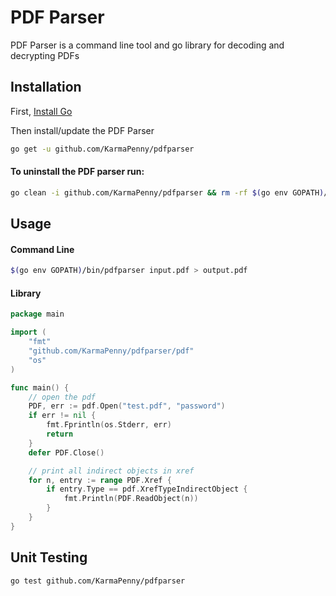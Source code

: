 # PDF Parser
PDF Parser is a command line tool and go library for decoding and decrypting PDFs

## Installation
First, [Install Go](https://golang.org/doc/install#install)

Then install/update the PDF Parser
```bash
go get -u github.com/KarmaPenny/pdfparser
```

#### To uninstall the PDF parser run:
```bash
go clean -i github.com/KarmaPenny/pdfparser && rm -rf $(go env GOPATH)/src/github.com/KarmaPenny/pdfparser
```

## Usage
#### Command Line
```bash
$(go env GOPATH)/bin/pdfparser input.pdf > output.pdf
```

#### Library
```go
package main

import (
	"fmt"
	"github.com/KarmaPenny/pdfparser/pdf"
	"os"
)

func main() {
	// open the pdf
	PDF, err := pdf.Open("test.pdf", "password")
	if err != nil {
		fmt.Fprintln(os.Stderr, err)
		return
	}
	defer PDF.Close()

	// print all indirect objects in xref
	for n, entry := range PDF.Xref {
		if entry.Type == pdf.XrefTypeIndirectObject {
			fmt.Println(PDF.ReadObject(n))
		}
	}
}
```

## Unit Testing
```bash
go test github.com/KarmaPenny/pdfparser
```
